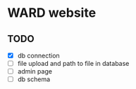 # WARD website

## TODO

- [x] db connection
- [ ] file upload and path to file in database
- [ ] admin page
- [ ] db schema
